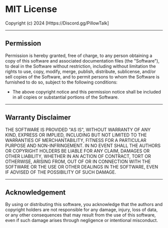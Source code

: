 # MIT License

Copyright (c) 2024 [Https://Discord.gg/PillowTalk]

---

## Permission

Permission is hereby granted, free of charge, to any person obtaining a copy
of this software and associated documentation files (the "Software"), to deal
in the Software without restriction, including without limitation the rights
to use, copy, modify, merge, publish, distribute, sublicense, and/or sell
copies of the Software, and to permit persons to whom the Software is
furnished to do so, subject to the following conditions:

- The above copyright notice and this permission notice shall be included in all copies or substantial portions of the Software.

---

## Warranty Disclaimer

THE SOFTWARE IS PROVIDED "AS IS", WITHOUT WARRANTY OF ANY KIND, EXPRESS OR
IMPLIED, INCLUDING BUT NOT LIMITED TO THE WARRANTIES OF MERCHANTABILITY,
FITNESS FOR A PARTICULAR PURPOSE AND NON-INFRINGEMENT. IN NO EVENT SHALL THE
AUTHORS OR COPYRIGHT HOLDERS BE LIABLE FOR ANY CLAIM, DAMAGES OR OTHER
LIABILITY, WHETHER IN AN ACTION OF CONTRACT, TORT OR OTHERWISE, ARISING FROM,
OUT OF OR IN CONNECTION WITH THE SOFTWARE OR THE USE OR OTHER DEALINGS IN THE
SOFTWARE, EVEN IF ADVISED OF THE POSSIBILITY OF SUCH DAMAGE.

---

## Acknowledgement

By using or distributing this software, you acknowledge that the authors and
copyright holders are not responsible for any damage, injury, loss of data,
or any other consequences that may result from the use of this software, even
if such damage arises through negligence or intentional misconduct.
